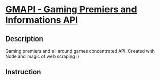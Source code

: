# [GMAPI - Gaming Premiers and Informations API](www.gmapi.org)

## Description

Gaming premiers and all around games concentrated API. Created with Node and magic of web scraping :) 

## Instruction


